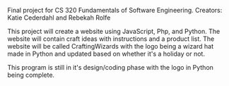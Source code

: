 Final project for CS 320 Fundamentals of Software Engineering. 
Creators: Katie Cederdahl and Rebekah Rolfe

This project will create a website using JavaScript, Php, and Python. The website will contain craft ideas with instructions and a product list. The website will be called CraftingWizards with the logo being a wizard hat made in Python and updated based on whether it's a holiday or not.

This program is still in it's design/coding phase with the logo in Python being complete.
